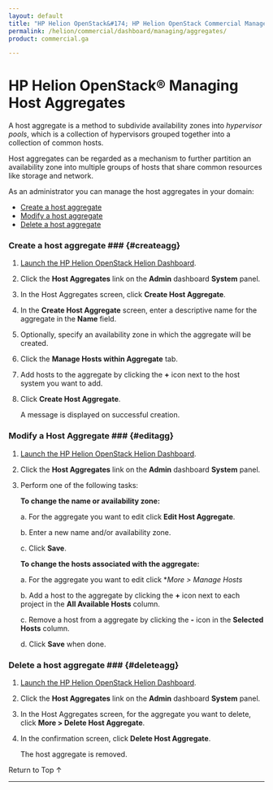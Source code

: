 ```yaml
---
layout: default
title: "HP Helion OpenStack&#174; HP Helion OpenStack Commercial Manage Your Cloud"
permalink: /helion/commercial/dashboard/managing/aggregates/
product: commercial.ga

---
```

<!--UNDER REVISION-->

<script>

function PageRefresh {
onLoad="window.refresh"
}

PageRefresh();

</script>

<!--
<p style="font-size: small;"> <a href="/helion/commercial/ga1/install/">&#9664; PREV</a> | <a href="/helion/commercial/ga1/install-overview/">&#9650; UP</a> | <a href="/helion/commercial/ga1/">NEXT &#9654;</a> 
-->

# HP Helion OpenStack&#174; Managing Host Aggregates

A host aggregate is a method to subdivide availability zones into *hypervisor pools*, which is a collection of hypervisors grouped together into a collection of common hosts.

Host aggregates can be regarded as a mechanism to further partition an availability zone into multiple groups of hosts that share common resources like storage and network.

As an administrator you can manage the host aggregates in your domain:

* [Create a host aggregate](#createagg)
* [Modify a host aggregate](#editagg)
* [Delete a host aggregate](#deleteagg)

### Create a host aggregate ### {#createagg}

1. [Launch the HP Helion OpenStack Helion Dashboard](/helion/openstack/1.1/dashboard/login/).

2. Click the **Host Aggregates** link on the **Admin** dashboard **System** panel.

3. In the Host Aggregates screen, click **Create Host Aggregate**.

4. In the **Create Host Aggregate** screen, enter a descriptive name for the aggregate in the **Name** field.

5. Optionally, specify an availability zone in which the aggregate will be created.

6. Click the **Manage Hosts within Aggregate** tab.
 
7. Add hosts to the aggregate by clicking the **+** icon next to the host system you want to add.

8. Click **Create Host Aggregate**.

	A message is displayed on successful creation.

### Modify a Host Aggregate ### {#editagg}

1. [Launch the HP Helion OpenStack Helion Dashboard](/helion/openstack/1.1/dashboard/login/).

2. Click the **Host Aggregates** link on the **Admin** dashboard **System** panel.

3. Perform one of the following tasks:

	**To change the name or availability zone:**

	a. For the aggregate you want to edit click **Edit Host Aggregate**.

	b. Enter a new name and/or availability zone.

	c. Click **Save**.

	**To change the hosts associated with the aggregate:**

	a. For the aggregate you want to edit click **More &gt; Manage Hosts*</li>

	b. Add a host to the aggregate by clicking the **+** icon next to each project in the **All Available Hosts** column.</li>

	c. Remove a host from a aggregate by clicking the **-** icon in the **Selected Hosts** column.</li>

	d. Click **Save** when done.</li>

### Delete a host aggregate ### {#deleteagg}

1. [Launch the HP Helion OpenStack Helion Dashboard](/helion/openstack/1.1/dashboard/login/).

2. Click the **Host Aggregates** link on the **Admin** dashboard **System** panel.

3. In the Host Aggregates screen, for the aggregate you want to delete, click **More &gt; Delete Host Aggregate**.

4. In the confirmation screen, click **Delete Host Aggregate**.

	The host aggregate is removed.

<p><a href="#top" style="padding:14px 0px 14px 0px; text-decoration: none;"> Return to Top &#8593; </a>


----
